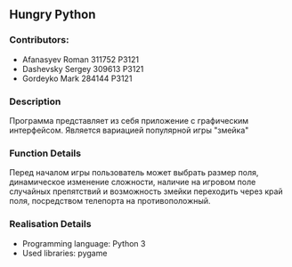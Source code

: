## Hungry Python
### Contributors:
- Afanasyev Roman 311752 P3121
- Dashevsky Sergey 309613 P3121
- Gordeyko Mark 284144 P3121

### Description
Программа представляет из себя приложение с графическим интерфейсом. Является вариацией популярной игры "змейка"
### Function Details
Перед началом игры пользователь может выбрать размер поля, динамическое изменение сложности, наличие на игровом поле случайных препятствий и возможность змейки переходить через край поля, посредством телепорта на противоположный.
### Realisation Details
- Programming language: Python 3
- Used libraries: pygame
